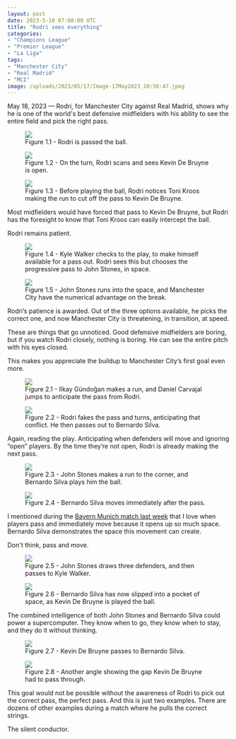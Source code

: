 ```yaml
---
layout: post
date: 2023-5-18 07:00:00 UTC
title: "Rodri sees everything"
categories:
- "Champions League"
- "Premier League"
- "La Liga"
tags: 
- "Manchester City"
- "Real Madrid"
- "MCI"
image: /uploads/2023/05/17/Image-17May2023_20:56:47.jpeg
---
```


May 18, 2023 — Rodri, for Manchester City against Real Madrid, shows why he is one of the world's best defensive midfielders with his ability to see the entire field and pick the right pass.

<figure>
    <img src="https://tacticsjournal.com/uploads/2023/05/17/Image-17May2023_20:56:01.jpeg">
    <figcaption>Figure 1.1 - Rodri is passed the ball.</figcaption>
</figure>

<figure>
    <img src="https://tacticsjournal.com/uploads/2023/05/17/Image-17May2023_20:56:11.jpeg">
    <figcaption>Figure 1.2 - On the turn, Rodri scans and sees Kevin De Bruyne is open.</figcaption>
</figure>

<figure>
    <img src="https://tacticsjournal.com/uploads/2023/05/17/Image-17May2023_20:56:21.jpeg">
    <figcaption>Figure 1.3 - Before playing the ball, Rodri notices Toni Kroos making the run to cut off the pass to Kevin De Bruyne.</figcaption>
</figure>

Most midfielders would have forced that pass to Kevin De Bruyne, but Rodri has the foresight to know that Toni Kroos can easily intercept the ball.

Rodri remains patient.

<figure>
    <img src="https://tacticsjournal.com/uploads/2023/05/17/Image-17May2023_20:56:47.jpeg">
    <figcaption>Figure 1.4 - Kyle Walker checks to the play, to make himself available for a pass out. Rodri sees this but chooses the progressive pass to John Stones, in space.</figcaption>
</figure>

<figure>
    <img src="https://tacticsjournal.com/uploads/2023/05/17/Image-17May2023_20:56:57.jpeg">
    <figcaption>Figure 1.5 - John Stones runs into the space, and Manchester City have the numerical advantage on the break.</figcaption>
</figure>

Rodri’s patience is awarded. Out of the three options available, he picks the correct one, and now Manchester City is threatening, in transition, at speed.

These are things that go unnoticed. Good defensive midfielders are boring, but if you watch Rodri closely, nothing is boring. He can see the entire pitch with his eyes closed. 

This makes you appreciate the buildup to Manchester City’s first goal even more.

<figure>
    <img src="https://tacticsjournal.com/uploads/2023/05/17/Image-17May2023_20:34:26.jpeg">
    <figcaption>Figure 2.1 - Ilkay Gündoğan makes a run, and Daniel Carvajal jumps to anticipate the pass from Rodri.</figcaption>
</figure>

<figure>
    <img src="https://tacticsjournal.com/uploads/2023/05/17/Image-17May2023_20:34:49.jpeg">
    <figcaption>Figure 2.2 - Rodri fakes the pass and turns, anticipating that conflict. He then passes out to Bernardo Silva.</figcaption>
</figure>

Again, reading the play. Anticipating when defenders will move and ignoring “open” players. By the time they’re not open, Rodri is already making the next pass.

<figure>
    <img src="https://tacticsjournal.com/uploads/2023/05/17/Image-17May2023_21:13:30.jpeg">
    <figcaption>Figure 2.3 - John Stones makes a run to the corner, and Bernardo Silva plays him the ball.</figcaption>
</figure>


<figure>
    <img src="https://tacticsjournal.com/uploads/2023/05/17/Image-17May2023_20:35:15.jpeg">
    <figcaption>Figure 2.4 - Bernardo Silva moves immediately after the pass.</figcaption>
</figure>

I mentioned during the [Bayern Munich match last week](https://tacticsjournal.com/Low-Viscosity-Bayern-Munich/) that I love when players pass and immediately move because it opens up so much space. Bernardo Silva demonstrates the space this movement can create. 

Don't think, pass and move.

<figure>
    <img src="https://tacticsjournal.com/uploads/2023/05/17/Image-17May2023_20:35:36.jpeg">
    <figcaption>Figure 2.5 - John Stones draws three defenders, and then passes to Kyle Walker.</figcaption>
</figure>

<figure>
    <img src="https://tacticsjournal.com/uploads/2023/05/17/Image-17May2023_20:35:56.jpeg">
    <figcaption>Figure 2.6 - Bernardo Silva has now slipped into a pocket of space, as Kevin De Bruyne is played the ball.</figcaption>
</figure>

The combined intelligence of both John Stones and Bernardo Silva could power a supercomputer. They know when to go, they know when to stay, and they do it without thinking. 

<figure>
    <img src="https://tacticsjournal.com/uploads/2023/05/17/Image-17May2023_20:36:13.jpeg">
    <figcaption>Figure 2.7 - Kevin De Bruyne passes to Bernardo Silva.</figcaption>
</figure>

<figure>
    <img src="https://tacticsjournal.com/uploads/2023/05/17/Image-17May2023_20:36:24.jpeg">
    <figcaption>Figure 2.8 - Another angle showing the gap Kevin De Bruyne had to pass through.</figcaption>
</figure>

This goal would not be possible without the awareness of Rodri to pick out the correct pass, the perfect pass. And this is just two examples. There are dozens of other examples during a match where he pulls the correct strings.

The silent conductor. 
